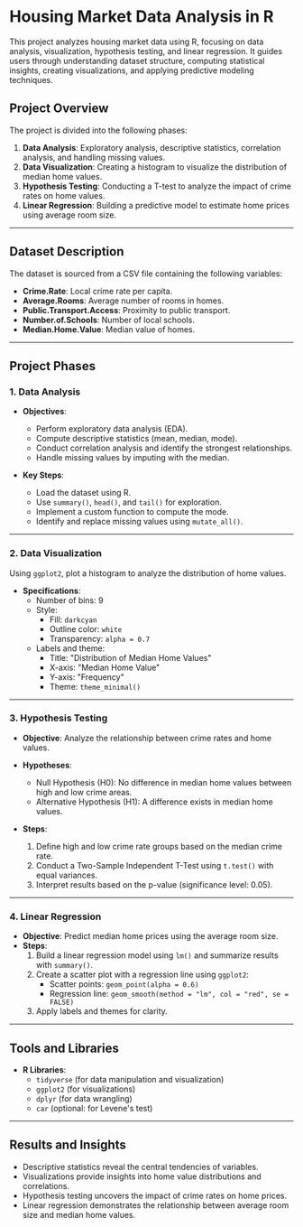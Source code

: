 # Housing Market Data Analysis in R

This project analyzes housing market data using R, focusing on data analysis, visualization, hypothesis testing, and linear regression. It guides users through understanding dataset structure, computing statistical insights, creating visualizations, and applying predictive modeling techniques.

## Project Overview

The project is divided into the following phases:

1. **Data Analysis**: Exploratory analysis, descriptive statistics, correlation analysis, and handling missing values.
2. **Data Visualization**: Creating a histogram to visualize the distribution of median home values.
3. **Hypothesis Testing**: Conducting a T-test to analyze the impact of crime rates on home values.
4. **Linear Regression**: Building a predictive model to estimate home prices using average room size.

---

## Dataset Description

The dataset is sourced from a CSV file containing the following variables:

- **Crime.Rate**: Local crime rate per capita.
- **Average.Rooms**: Average number of rooms in homes.
- **Public.Transport.Access**: Proximity to public transport.
- **Number.of.Schools**: Number of local schools.
- **Median.Home.Value**: Median value of homes.

---

## Project Phases

### 1. Data Analysis
- **Objectives**:
  - Perform exploratory data analysis (EDA).
  - Compute descriptive statistics (mean, median, mode).
  - Conduct correlation analysis and identify the strongest relationships.
  - Handle missing values by imputing with the median.

- **Key Steps**:
  - Load the dataset using R.
  - Use `summary()`, `head()`, and `tail()` for exploration.
  - Implement a custom function to compute the mode.
  - Identify and replace missing values using `mutate_all()`.

---

### 2. Data Visualization
Using `ggplot2`, plot a histogram to analyze the distribution of home values.

- **Specifications**:
  - Number of bins: 9
  - Style:
    - Fill: `darkcyan`
    - Outline color: `white`
    - Transparency: `alpha = 0.7`
  - Labels and theme:
    - Title: "Distribution of Median Home Values"
    - X-axis: "Median Home Value"
    - Y-axis: "Frequency"
    - Theme: `theme_minimal()`

---

### 3. Hypothesis Testing
- **Objective**: Analyze the relationship between crime rates and home values.
- **Hypotheses**:
  - Null Hypothesis (H0): No difference in median home values between high and low crime areas.
  - Alternative Hypothesis (H1): A difference exists in median home values.

- **Steps**:
  1. Define high and low crime rate groups based on the median crime rate.
  2. Conduct a Two-Sample Independent T-Test using `t.test()` with equal variances.
  3. Interpret results based on the p-value (significance level: 0.05).

---

### 4. Linear Regression
- **Objective**: Predict median home prices using the average room size.
- **Steps**:
  1. Build a linear regression model using `lm()` and summarize results with `summary()`.
  2. Create a scatter plot with a regression line using `ggplot2`:
     - Scatter points: `geom_point(alpha = 0.6)`
     - Regression line: `geom_smooth(method = "lm", col = "red", se = FALSE)`
  3. Apply labels and themes for clarity.

---

## Tools and Libraries
- **R Libraries**:
  - `tidyverse` (for data manipulation and visualization)
  - `ggplot2` (for visualizations)
  - `dplyr` (for data wrangling)
  - `car` (optional: for Levene's test)

---

## Results and Insights
- Descriptive statistics reveal the central tendencies of variables.
- Visualizations provide insights into home value distributions and correlations.
- Hypothesis testing uncovers the impact of crime rates on home prices.
- Linear regression demonstrates the relationship between average room size and median home values.
